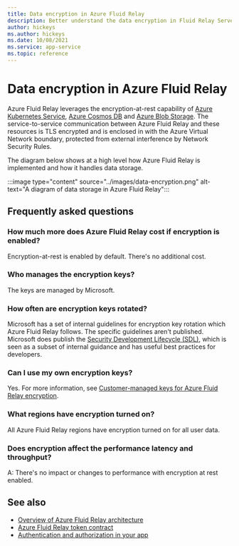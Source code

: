 ```yaml
---
title: Data encryption in Azure Fluid Relay
description: Better understand the data encryption in Fluid Relay Server
author: hickeys
ms.author: hickeys
ms.date: 10/08/2021
ms.service: app-service
ms.topic: reference
---
```


# Data encryption in Azure Fluid Relay

Azure Fluid Relay leverages the encryption-at-rest capability of [Azure Kubernetes Service](../../aks/enable-host-encryption.md), [Azure Cosmos DB](../../cosmos-db/database-encryption-at-rest.md) and [Azure Blob Storage](../../storage/common/storage-service-encryption.md). The service-to-service communication between Azure Fluid Relay and these resources is TLS encrypted and is enclosed in with the Azure Virtual Network boundary, protected from external interference by Network Security Rules.

The diagram below shows at a high level how Azure Fluid Relay is implemented and how it handles data storage.

:::image type="content" source="../images/data-encryption.png" alt-text="A diagram of data storage in Azure Fluid Relay":::

## Frequently asked questions

### How much more does Azure Fluid Relay cost if encryption is enabled?

Encryption-at-rest is enabled by default. There's no additional cost.

### Who manages the encryption keys?

The keys are managed by Microsoft.

### How often are encryption keys rotated?

Microsoft has a set of internal guidelines for encryption key rotation which Azure Fluid Relay follows. The specific guidelines aren't published. Microsoft does publish the [Security Development Lifecycle (SDL)](https://www.microsoft.com/sdl/default.aspx), which is seen as a subset of internal guidance and has useful best practices for developers.

### Can I use my own encryption keys?

Yes. For more information, see [Customer-managed keys for Azure Fluid Relay encryption](../concepts/customer-managed-keys.md).

### What regions have encryption turned on?

All Azure Fluid Relay regions have encryption turned on for all user data.

### Does encryption affect the performance latency and throughput?

A: There's no impact or changes to performance with encryption at rest enabled.

## See also

- [Overview of Azure Fluid Relay architecture](architecture.md)
- [Azure Fluid Relay token contract](../how-tos/fluid-json-web-token.md)
- [Authentication and authorization in your app](authentication-authorization.md)
